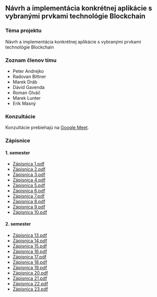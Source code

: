 ## Návrh a implementácia konkrétnej aplikácie s vybranými prvkami technológie Blockchain

### Téma projektu

Návrh a implementácia konkrétnej aplikácie s vybranými prvkami technológie Blockchain

### Zoznam členov tímu

- Peter Andrejko
- Radovan Bittner
- Marek Dráb
- Dávid Gavenda
- Roman Glváč
- Marek Lunter
- Erik Masný

### Konzultácie
Konzultácie prebiehajú na [Google Meet](https://meet.google.com/pyq-fjzv-akh).

### Zápisnice
#### 1. semester
* [Zápisnica 1.pdf](https://github.com/Roman3579/tp/files/7918289/Zapisnica.1.pdf)
* [Zápisnica 2.pdf](https://github.com/Roman3579/tp/files/7918290/Zapisnica.2.pdf)
* [Zápisnica 3.pdf](https://github.com/Roman3579/tp/files/7506548/Zapisnica.3.pdf)
* [Zápisnica 4.pdf](https://github.com/Roman3579/tp/files/7506553/Zapisnica.4.pdf)
* [Zápisnica 5.pdf](https://github.com/Roman3579/tp/files/7506554/Zapisnica.5.pdf)
* [Zápisnica 6.pdf](https://github.com/Roman3579/tp/files/7506663/Zapisnica.6.pdf)
* [Zápisnica 7.pdf](https://github.com/Roman3579/tp/files/7506555/Zapisnica.7.pdf)
* [Zápisnica 8.pdf](https://github.com/Roman3579/tp/files/7918337/Zapisnica.8.pdf)
* [Zápisnica 9.pdf](https://github.com/Roman3579/tp/files/7918389/Zapisnica.9.pdf)
* [Zápisnica 10.pdf](https://github.com/Roman3579/tp/files/7918390/Zapisnica.10.pdf)

#### 2. semester
* [Zápisnica 13.pdf](https://github.com/Roman3579/tp/files/8380901/Zapisnica.13.pdf)
* [Zápisnica 14.pdf](https://github.com/Roman3579/tp/files/8380903/Zapisnica.14.pdf)
* [Zápisnica 15.pdf](https://github.com/Roman3579/tp/files/8380906/Zapisnica.15.pdf)
* [Zápisnica 16.pdf](https://github.com/Roman3579/tp/files/8380907/Zapisnica.16.pdf)
* [Zápisnica 17.pdf](https://github.com/Roman3579/tp/files/8380908/Zapisnica.17.pdf)
* [Zápisnica 18.pdf](https://github.com/Roman3579/tp/files/8672666/Zapisnica.18.pdf)
* [Zápisnica 19.pdf](https://github.com/Roman3579/tp/files/8672668/Zapisnica.19.pdf)
* [Zápisnica 20.pdf](https://github.com/Roman3579/tp/files/8672669/Zapisnica.20.pdf)
* [Zápisnica 21.pdf](https://github.com/Roman3579/tp/files/8672670/Zapisnica.21.pdf)
* [Zápisnica 22.pdf](https://github.com/Roman3579/tp/files/8672672/Zapisnica.22.pdf)
* [Zápisnica 23.pdf](https://github.com/Roman3579/tp/files/8672675/Zapisnica.23.pdf)
